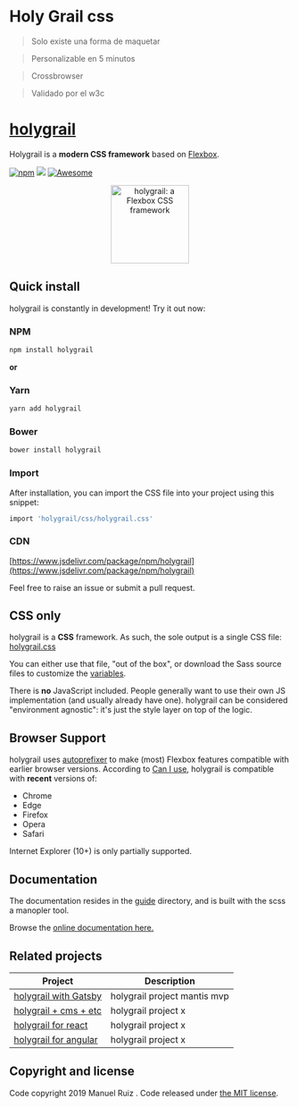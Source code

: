 # Holy Grail css

> Solo existe una forma de maquetar

> Personalizable en 5 minutos

> Crossbrowser

> Validado por el w3c






# [holygrail](https://holygrail.io)

Holygrail is a **modern CSS framework** based on [Flexbox](https://developer.mozilla.org/en-US/docs/Web/CSS/CSS_Flexible_Box_Layout/Using_CSS_flexible_boxes).


[![npm](https://res.cloudinary.com/manuel-ruiz/image/upload/c_thumb,w_300,g_face/v1576145416/holygrail/logoholy.svg)][npm-link]
[![](https://data.jsdelivr.com/v1/package/npm/holygrail/badge)](https://www.jsdelivr.com/package/npm/holygrail)
[![Awesome][awesome-badge]][awesome-link]

<p align="center">
<a href="https://holygrail.io">
<img src="https://raw.githubusercontent.com/jgthms/holygrail/master/docs/images/holygrail-banner.png" alt="holygrail: a Flexbox CSS framework" style="max-width:100%;" width="140">
</a>
</p>



## Quick install

holygrail is constantly in development! Try it out now:

### NPM

```sh
npm install holygrail
```

**or**

### Yarn

```sh
yarn add holygrail
```

### Bower

```sh
bower install holygrail
```

### Import
After installation, you can import the CSS file into your project using this snippet:

```sh
import 'holygrail/css/holygrail.css'
```

### CDN

[https://www.jsdelivr.com/package/npm/holygrail](https://www.jsdelivr.com/package/npm/holygrail)

Feel free to raise an issue or submit a pull request.

## CSS only

holygrail is a **CSS** framework. As such, the sole output is a single CSS file: [holygrail.css](https://github.com/manuelruizredondo/holygrail/blob/master/css/holygrail.css)

You can either use that file, "out of the box", or download the Sass source files to customize the [variables](https://holygrail.io/documentation/overview/variables/).

There is **no** JavaScript included. People generally want to use their own JS implementation (and usually already have one). holygrail can be considered "environment agnostic": it's just the style layer on top of the logic.

## Browser Support

holygrail uses [autoprefixer](https://github.com/postcss/autoprefixer) to make (most) Flexbox features compatible with earlier browser versions. According to [Can I use](https://caniuse.com/#feat=flexbox), holygrail is compatible with **recent** versions of:

* Chrome
* Edge
* Firefox
* Opera
* Safari

Internet Explorer (10+) is only partially supported.

## Documentation

The documentation resides in the [guide](guide) directory, and is built with the scss a manopler tool.

Browse the [online documentation here.](https://holygrail.io/documentation/overview/start/)

## Related projects

| Project                                                                              | Description                                                                            |
|--------------------------------------------------------------------------------------|----------------------------------------------------------------------------------------|
| [holygrail with Gatsby ](https://github.com/j5bot/holygrail-attribute-selectors)   | holygrail project mantis mvp                                           |
| [holygrail + cms + etc ](https://github.com/)                                  | holygrail project x                                               |
| [holygrail for react ](https://github.com/)                                  | holygrail project x                                               |
| [holygrail for angular ](https://github.com/)                                  | holygrail project x                                               |




## Copyright and license

Code copyright 2019 Manuel Ruiz . Code released under [the MIT license](https://github.com/manuelruizredondo/holygrail/blob/master/LICENSE).

[npm-link]: https://www.npmjs.com/package/holygrail
[awesome-link]:  https://github.com/awesome-css-group/awesome-css
[awesome-badge]: https://cdn.rawgit.com/sindresorhus/awesome/d7305f38d29fed78fa85652e3a63e154dd8e8829/media/badge.svg